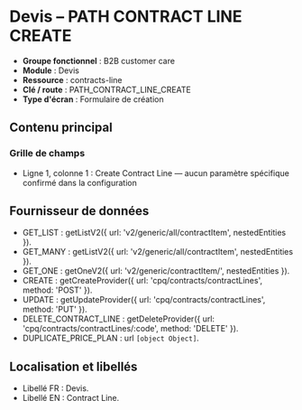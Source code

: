 # Devis – PATH CONTRACT LINE CREATE

- **Groupe fonctionnel** : B2B customer care
- **Module** : Devis
- **Ressource** : contracts-line
- **Clé / route** : PATH_CONTRACT_LINE_CREATE
- **Type d'écran** : Formulaire de création

## Contenu principal
### Grille de champs
- Ligne 1, colonne 1 : Create Contract Line — aucun paramètre spécifique confirmé dans la configuration

## Fournisseur de données
- GET_LIST : getListV2({
  url: 'v2/generic/all/contractItem',
  nestedEntities
}).
- GET_MANY : getListV2({
  url: 'v2/generic/all/contractItem',
  nestedEntities
}).
- GET_ONE : getOneV2({
  url: 'v2/generic/contractItem/',
  nestedEntities
}).
- CREATE : getCreateProvider({
  url: 'cpq/contracts/contractLines',
  method: 'POST'
}).
- UPDATE : getUpdateProvider({
  url: 'cpq/contracts/contractLines',
  method: 'PUT'
}).
- DELETE_CONTRACT_LINE : getDeleteProvider({
  url: 'cpq/contracts/contractLines/:code',
  method: 'DELETE'
}).
- DUPLICATE_PRICE_PLAN : url `[object Object]`.

## Localisation et libellés
- Libellé FR : Devis.
- Libellé EN : Contract Line.